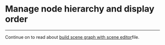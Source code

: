 # Manage node hierarchy and display order



<hr>

Continue on to read about [build scene graph with scene editor](scene-editing.md)file.
